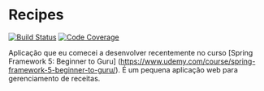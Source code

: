 # Recipes 
[![Build Status](https://travis-ci.org/jovanibrasil/recipes.svg?branch=master)](https://travis-ci.org/jovanibrasil/recipes) 
[![Code Coverage](https://img.shields.io/codecov/c/github/jovanibrasil/recipes)](https://codecov.io/github/jovanibrasil/recipes?branch=master)

Aplicação que eu comecei a desenvolver recentemente no curso [Spring Framework 5: Beginner to Guru]
(https://www.udemy.com/course/spring-framework-5-beginner-to-guru/). É um pequena aplicação web
para gerenciamento de receitas.

